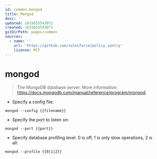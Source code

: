 ```yaml
---
id: common.mongod
title: Mongod
desc: ''
updated: 1615655543071
created: 1615655543071
gitDirPath: pages/common
sources:
  - name: ''
    url: 'https://github.com/salesforce/policy_sentry'
    license: MIT
---
```

# mongod

> The MongoDB database server.
> More information: <https://docs.mongodb.com/manual/reference/program/mongod>.

- Specify a config file:

`mongod --config {{filename}}`

- Specify the port to listen on:

`mongod --port {{port}}`

- Specify database profiling level. 0 is off, 1 is only slow operations, 2 is all:

`mongod --profile {{0|1|2}}`


